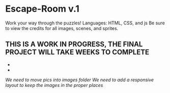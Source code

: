 # Escape-Room v.1
Work your way through the puzzles! Languages: HTML, CSS, and js
Be sure to view the credits for all images, scenes, and sprites.

THIS IS A WORK IN PROGRESS, THE FINAL PROJECT WILL TAKE WEEKS TO COMPLETE
-
-
-
*We need to move pics into images folder*
*We need to add a responsive layout to keep the images in the proper places*
